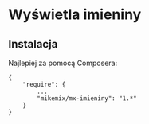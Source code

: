 Wyświetla imieniny
==================

Instalacja
----------

Najlepiej za pomocą Composera:

    {
        "require": {
            ...
            "mikemix/mx-imieniny": "1.*"
        }
    }

